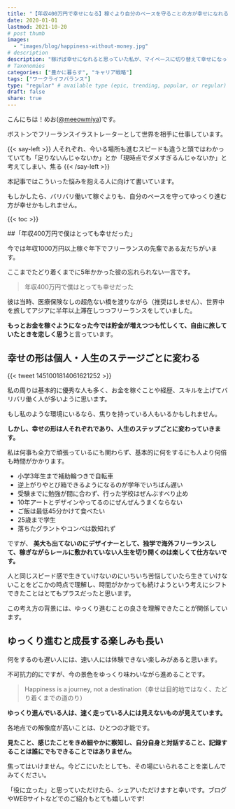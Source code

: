 ```yaml
---
title: "【年収400万円で幸せになる】稼ぐより自分のペースを守ることの方が幸せになれる【焦り｜このままでいいのか】"
date: 2020-01-01
lastmod: 2021-10-20
# post thumb
images:
  - "images/blog/happiness-without-money.jpg"
# description
description: "稼げば幸せになれると思っていた私が、マイペースに切り替えて幸せになった話をします。"
# Taxonomies
categories: ["豊かに暮らす", "キャリア戦略"]
tags: ["ワークライフバランス"]
type: "regular" # available type (epic, trending, popular, or regular)
draft: false
share: true
---
```


こんにちは！めお(<u><a href="https://twitter.com/meeowmiya" target="_blank">@meeowmiya</a></u>)です。

ボストンでフリーランスイラストレーターとして世界を相手に仕事しています。

{{< say-left >}}
人それぞれ、今いる場所も進むスピードも違うと頭ではわかっていても「足りないんじゃないか」とか「現時点でダメすぎるんじゃないか」と考えてしまい、焦る
{{< /say-left >}}

本記事ではこういった悩みを抱える人に向けて書いています。

もしかしたら、バリバリ働いて稼ぐよりも、自分のペースを守ってゆっくり進む方が幸せかもしれません。

{{< toc >}}

##「年収400万円で僕はとっても幸せだった」

今では年収1000万円以上稼ぐ年下でフリーランスの先輩である友だちがいます。

ここまでたどり着くまでに5年かかった彼の忘れられない一言です。

> 年収400万円で僕はとっても幸せだった

彼は当時、医療保険なしの超危ない橋を渡りながら（推奨はしません）、世界中を旅してアジアに半年以上滞在しつつフリーランスをしていました。

<span class="keiko-red"> **もっとお金を稼ぐようになった今では貯金が増えつつも忙しくて、自由に旅していたときを恋しく思う**</span>と言っています。

## 幸せの形は個人・人生のステージごとに変わる


{{< tweet 1451001814061621252 >}}

私の周りは基本的に優秀な人も多く、お金を稼ぐことや経歴、スキルを上げてバリバリ働く人が多いように思います。

もし私のような環境にいるなら、焦りを持っている人もいるかもしれません。

<span class="keiko-red"> **しかし、幸せの形は人それぞれであり、人生のステップごとに変わっていきます。**</span>

私は何事も全力で頑張っているにも関わらず、基本的に何をするにも人より何倍も時間がかかります。

* 小学3年生まで補助輪つきで自転車
* 逆上がりやとび箱できるようになるのが学年でいちばん遅い
* 受験までに勉強が間に合わず、行った学校はぜんぶすべり止め
* 10年アートとデザインやってるのにぜんぜんうまくならない
* ご飯は最低45分かけて食べたい
* 25歳まで学生
* 落ちたグラントやコンペは数知れず

ですが、<span class="keiko-red"> **美大も出てないのにデザイナーとして、独学で海外フリーランスして、稼ぎながらレールに敷かれていない人生を切り開くのは楽しくて仕方ないです。**</span>

人と同じスピード感で生きていけないのにいちいち苦悩していたら生きていけないことをどこかの時点で理解し、時間がかかっても続けようという考えにシフトできたことはとてもプラスだったと思います。

この考え方の背景には、ゆっくり進むことの良さを理解できたことが関係しています。

## ゆっくり進むと成長する楽しみも長い

何をするのも遅い人には、速い人には体験できない楽しみがあると思います。

不可抗力的にですが、今の景色をゆっくり味わいながら進めることです。

> Happiness is a journey, not a destination（幸せは目的地ではなく、たどり着くまでの道のり）

<span class="keiko-red"> **ゆっくり進んでいる人は、速く走っている人には見えないものが見えています。**</span>

各地点での解像度が高いことは、ひとつの才能です。

<span class="keiko-red"> **見たこと、感じたことをきめ細やかに察知し、自分自身と対話すること、記録することは誰にでもできることではありません。**</span>

焦ってはいけません。今どこにいたとしても、その場にいられることを楽しんでみてください。

「役に立った」と思っていただけたら、シェアいただけますと幸いです。ブログやWEBサイトなどでのご紹介もとても嬉しいです!